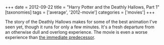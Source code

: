 +++
date = 2012-09-22
title = "Harry Potter and the Deathly Hallows, Part 1"
[taxonomies]
tags = ['average', '2012-movie']
categories = ['movies']
+++

The story of the Deathly Hallows makes for some of the best animation
I've seen yet, though it runs for only a few minutes. It's a fresh
departure from an otherwise dull and overlong experience. The movie is
even a worse experience than [the immediate predecessor].

  [the immediate predecessor]: http://tshepang.net/harry-potter-and-the-half-blood-prince-2009
